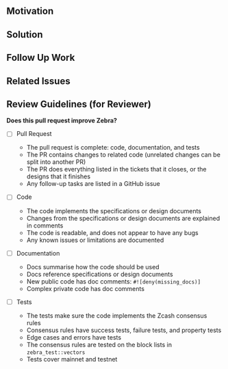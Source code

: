 <!--
Thank you for your Pull Request.

Please provide a description above and fill in the information below.

Contributors guide: https://zebra.zfnd.org/CONTRIBUTING.html
-->

## Motivation

<!--
Explain the context and why you're making that change.
What is the problem you're trying to solve?
If there's no specific problem, what is the motivation for your change?

If you are implementing a design RFC, list the specific sections or functions here.
-->

## Solution

<!--
Summarize the solution and provide any necessary context needed to understand
the code change.
-->

## Follow Up Work

<!--
Is there anything missing from the solution?
What still needs to be done?
-->

## Related Issues
<!--
Please link to any existing GitHub issues pertaining to this PR.
-->

## Review Guidelines (for Reviewer)
<!--
This is a flexible checklist for the reviewer to fill in.

Developers:
Add extra tasks to the review using list items.
Skip review tasks using ~~strikethrough~~.
If you want this pull request to have a specific reviewer, tag them in the list of reviewers.

Reviewer:
This checklist can help you do your review.
Add or skip tasks as needed.
-->

**Does this pull request improve Zebra?**

- [ ] Pull Request
  - The pull request is complete: code, documentation, and tests
  - The PR contains changes to related code (unrelated changes can be split into another PR)
  - The PR does everything listed in the tickets that it closes, or the designs that it finishes
  - Any follow-up tasks are listed in a GitHub issue

- [ ] Code
  - The code implements the specifications or design documents
  - Changes from the specifications or design documents are explained in comments
  - The code is readable, and does not appear to have any bugs
  - Any known issues or limitations are documented

- [ ] Documentation
  - Docs summarise how the code should be used
  - Docs reference specifications or design documents
  - New public code has doc comments: `#![deny(missing_docs)]`
  - Complex private code has doc comments

- [ ] Tests
  - The tests make sure the code implements the Zcash consensus rules
  - Consensus rules have success tests, failure tests, and property tests
  - Edge cases and errors have tests
  - The consensus rules are tested on the block lists in `zebra_test::vectors`
  - Tests cover mainnet and testnet
